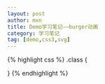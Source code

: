 ```yaml
---
layout: post
author: mxn
title: Demo学习笔记——burger动画
category: 学习笔记
tag: [demo,css3,svg]
---
```





{% highlight css %}
.class {
  
}
{% endhighlight %}